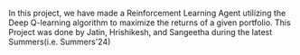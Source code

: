 In this project, we have made a Reinforcement Learning Agent utilizing the Deep Q-learning algorithm to maximize the returns of a given portfolio. 
This Project was done by Jatin, Hrishikesh, and Sangeetha during the latest Summers(i.e. Summers'24)
